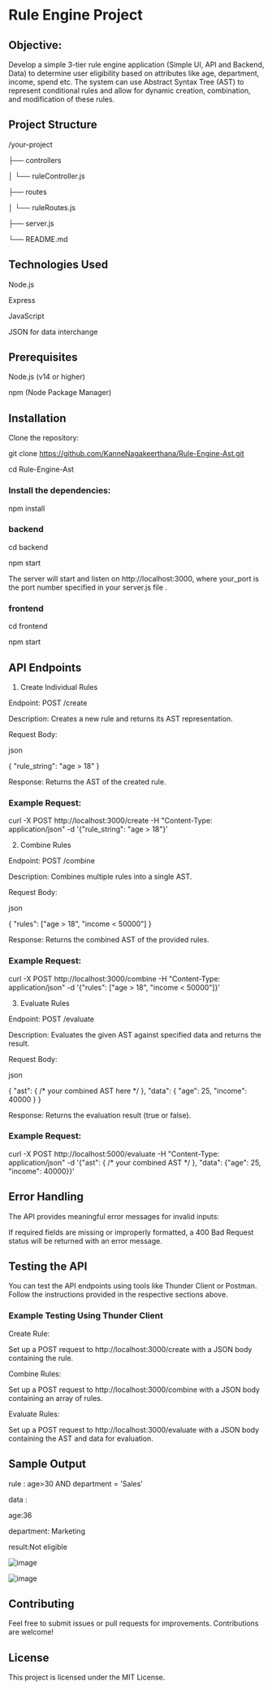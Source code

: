 # Rule Engine Project

## Objective: 

Develop a simple 3-tier rule engine application (Simple UI, API and Backend, Data) to determine user eligibility based on attributes like age, department, income, spend etc. The system can use Abstract Syntax Tree (AST) to represent conditional rules and allow for dynamic creation, combination, and modification of these rules. 

## Project Structure 

/your-project 

├── controllers 

│   └── ruleController.js 

├── routes 

│   └── ruleRoutes.js 

├── server.js 

└── README.md 
 

## Technologies Used 

Node.js 

Express 

JavaScript 

JSON for data interchange 

## Prerequisites 

Node.js (v14 or higher) 

npm (Node Package Manager) 

## Installation 

Clone the repository: 

git clone https://github.com/KanneNagakeerthana/Rule-Engine-Ast.git 

cd Rule-Engine-Ast 
 

### Install the dependencies: 

npm install 

 ### backend

 cd backend

 npm start

The server will start and listen on http://localhost:3000, where your_port is the port number specified in your server.js file . 

 ### frontend

 cd frontend

 npm start
 

## API Endpoints 

1. Create Individual Rules 

Endpoint: POST /create 

Description: Creates a new rule and returns its AST representation. 

Request Body: 

json 

{ 
    "rule_string": "age > 18" 
} 
 

Response: Returns the AST of the created rule. 

### Example Request: 

curl -X POST http://localhost:3000/create -H "Content-Type: application/json" -d '{"rule_string": "age > 18"}' 
 

2. Combine Rules 

Endpoint: POST /combine 

Description: Combines multiple rules into a single AST. 

Request Body: 

json 

{ 
    "rules": ["age > 18", "income < 50000"] 
} 
 

Response: Returns the combined AST of the provided rules. 

### Example Request: 

curl -X POST http://localhost:3000/combine -H "Content-Type: application/json" -d '{"rules": ["age > 18", "income < 50000"]}' 
 

3. Evaluate Rules 

Endpoint: POST /evaluate 

Description: Evaluates the given AST against specified data and returns the result. 

Request Body: 

json 

{ 
    "ast": { /* your combined AST here */ }, 
    "data": { "age": 25, "income": 40000 } 
} 
 

Response: Returns the evaluation result (true or false). 

### Example Request: 

curl -X POST http://localhost:5000/evaluate -H "Content-Type: application/json" -d '{"ast": { /* your combined AST */ }, "data": {"age": 25, "income": 40000}}' 
 

## Error Handling 

The API provides meaningful error messages for invalid inputs: 

If required fields are missing or improperly formatted, a 400 Bad Request status will be returned with an error message. 

## Testing the API 

You can test the API endpoints using tools like Thunder Client or Postman. Follow the instructions provided in the respective sections above. 

### Example Testing Using Thunder Client 

Create Rule: 

Set up a POST request to http://localhost:3000/create with a JSON body containing the rule. 

Combine Rules: 

Set up a POST request to http://localhost:3000/combine with a JSON body containing an array of rules. 

Evaluate Rules: 

Set up a POST request to http://localhost:3000/evaluate with a JSON body containing the AST and data for evaluation. 



## Sample Output

rule : age>30 AND department = 'Sales'

data :

 age:36
 
 department: Marketing

 result:Not eligible

![image](https://github.com/user-attachments/assets/ab80323e-8bca-4ee1-a121-eddf4b89e297)

![image](https://github.com/user-attachments/assets/0856a7d4-761d-44c1-8c43-846c6326745a)


## Contributing

Feel free to submit issues or pull requests for improvements. Contributions are welcome!

## License

This project is licensed under the MIT License.



